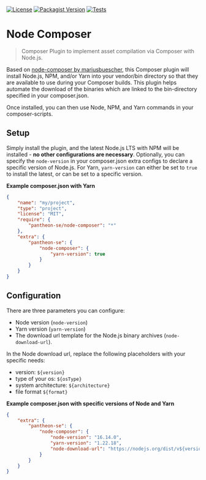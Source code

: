 [![License](https://img.shields.io/packagist/l/pantheon-se/node-composer)](LICENSE) [![Packagist Version](https://img.shields.io/packagist/v/pantheon-se/node-composer)](https://packagist.org/packages/pantheon-se/node-composer) [![Tests](https://github.com/pantheon-se/node-composer/workflows/Tests/badge.svg?branch=master)](https://github.com/pantheon-se/node-composer/actions?query=workflow%3ATests)

# Node Composer

> Composer Plugin to implement asset compilation via Composer with Node.js.

Based on [node-composer by mariusbuescher](https://github.com/mariusbuescher/node-composer), this Composer plugin will install Node.js, NPM, and/or Yarn into your vendor/bin directory so that they are available to use during your Composer builds. This plugin helps automate the download of the binaries which are linked to the bin-directory specified in your composer.json.

Once installed, you can then use Node, NPM, and Yarn commands in your composer-scripts.

## Setup

Simply install the plugin, and the latest Node.js LTS with NPM will be installed - **no other configurations are necessary**. Optionally, you can specify the `node-version` in your composer.json extra configs to declare a specific version of Node.js. For Yarn, `yarn-version` can either be set to `true` to install the latest, or can be set to a specific version.

**Example composer.json with Yarn**

```json
{
    "name": "my/project",
    "type": "project",
    "license": "MIT",
    "require": {
        "pantheon-se/node-composer": "*"
    },
    "extra": {
        "pantheon-se": {
            "node-composer": {
                "yarn-version": true
            }
        }
    }
}
```

## Configuration

There are three parameters you can configure: 
- Node version (`node-version`)
- Yarn version (`yarn-version`)
- The download url template for the Node.js binary archives (`node-download-url`).

In the Node download url, replace the following placeholders with your specific needs:

- version: `${version}`
- type of your os: `${osType}`
- system architecture: `${architecture}`
- file format `${format}`

**Example composer.json with specific versions of Node and Yarn** 

```json
{
    "extra": {
        "pantheon-se": {
            "node-composer": {
                "node-version": "16.14.0",
                "yarn-version": "1.22.18",
                "node-download-url": "https://nodejs.org/dist/v${version}/node-v${version}-${osType}-${architecture}.${format}"
            }
        }
    }
}
```
